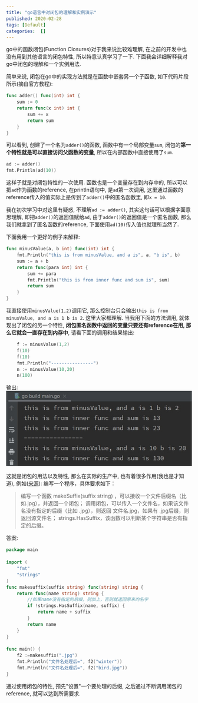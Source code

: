 ```yaml
---
title: "go语言中对闭包的理解和实例演示"
published: 2020-02-28
tags: [Default]
categories:  []
---
```



go中的函数闭包(Function Closures)对于我来说比较难理解, 在之前的开发中也没有用到其他语言的闭包特性, 所以特意认真学习了一下. 下面我会详细解释我对go中闭包的理解和一个实例用法.

简单来说, 闭包在go中的实现方法就是在函数中嵌套另一个子函数, 如下代码片段所示(摘自官方教程):

```go
func adder() func(int) int {
	sum := 0
	return func(x int) int {
		sum += x
		return sum
	}
}
```

可以看到, 创建了一个名为`adder()`的函数, 函数中有一个局部变量`sum`, 闭包的**第一个特性就是可以直接访问父函数的变量**, 所以在内部函数中直接使用了`sum`.

<!--more-->

```go
ad := adder()
fmt.Println(ad(10))
```

这样子就是对闭包特性的一次使用. 函数也是一个变量存在到内存中的, 所以可以把`ad`作为函数的reference, 在println语句中, 是`ad`第一次调用, 这里通过函数的reference传入的值实际上是传到了`adder()`中的匿名函数里, 即`x = 10`.

我在初次学习中对这里有疑惑, 不理解`ad := adder()`, 其实这句话可以根据字面意思理解, 即把`adder()`的返回值赋给`ad`, 由于`adder()`的返回值是一个匿名函数, 那么我们就拿到了匿名函数的reference, 下面使用`ad(10)`传入值也就理所当然了.

下面我用一个更好的例子来解释:

```go
func minusValue(a, b int) func(int) int {
	fmt.Println("this is from minusValue, and a is", a, "b is", b)
	sum := a + b
	return func(para int) int {
		sum += para
		fmt.Println("this is from inner func and sum is", sum)
		return sum
	}
}
```

我直接使用`minusValue(1,2)`调用它, 那么控制台只会输出`this is from minusValue, and a is 1 b is 2`. 这里大家都理解. 当我用下面的方法调用, 就体现出了闭包的另一个特性, **闭包匿名函数中返回的变量只要还有reference在用, 那么它就会一直存在到内存中**, 请看下面的调用和结果输出:

```go
	f := minusValue(1,2)
	f(10)
	f(10)
	fmt.Println("----------------")
	n := minusValue(10,20)
	n(100)
```

输出:
![Snipaste_2020-02-28_22-09-13.jpg][1]

这就是闭包的用法以及特性, 那么在实际的生产中, 也有着很多作用(我也是才知道), 例如([来源][2]):
编写一个程序，具体要求如下：

> 编写一个函数 makeSuffix(suffix string) ，可以接收一个文件后缀名（比如.jpg），并返回一个闭包；
> 调用闭包，可以传入一个文件名，如果该文件名没有指定的后缀（比如 .jpg），则返回 文件名.jpg，如果有 .jpg后缀，则返回源文件名；
> strings.HasSuffix，该函数可以判断某个字符串是否有指定的后缀。

答案:

```go
package main

import (
	"fmt"
	"strings"
)
func makesuffix(suffix string) func(string) string {
	return func(name string) string {
		//如果name没有指定的后缀，则加上，否则就返回原来的名字
		if !strings.HasSuffix(name, suffix) {
			return name + suffix
		}
		return name
	}
}

func main() {
	f2 :=makesuffix(".jpg")
	fmt.Println("文件名处理后=", f2("winter"))
	fmt.Println("文件名处理后=", f2("bird.jpg"))
}
```

通过使用闭包的特性, 预先"设置"一个要处理的后缀, 之后通过不断调用闭包的reference, 就可以达到所需要求.

[1]: ../old_assets/2249658084.jpg
[2]: https://blog.csdn.net/cui_yonghua/article/details/93645557
